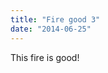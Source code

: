 ```yaml
---
title: "Fire good 3"
date: "2014-06-25"
---
```


<div class="content">
<p>This fire is good!</p>
<p><a href="assets/251-image.jpeg" target="_blank"> <img alt="" src="/preposterous/assets/251-image.jpeg"/> </a></p>
</div>
